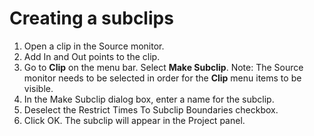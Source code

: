 # Creating a subclips

1. Open a clip in the Source monitor. 
2. Add In and Out points to the clip.
3. Go to **Clip** on the menu bar. Select **Make Subclip**. Note: The Source monitor needs to be selected in order for the **Clip** menu items to be visible. 
4. In the Make Subclip dialog box, enter a name for the subclip. 
5. Deselect the Restrict Times To Subclip Boundaries checkbox.
6. Click OK. The subclip will appear in the Project panel.